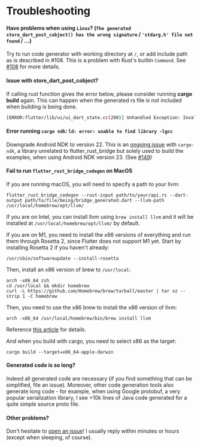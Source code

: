 # Troubleshooting

#### Have problems when using `Linux`? (`The generated store_dart_post_cobject() has the wrong signature` / `'stdarg.h' file not found` / ...)

Try to run code generator with working directory at `/`, or add include path as is described in #108. This is a problem with Rust's builtin `Command`. See [#108](https://github.com/fzyzcjy/flutter_rust_bridge/issues/108) for more details.

#### Issue with store_dart_post_cobject?

If calling rust function gives the error below, please consider running **cargo build** again. This can happen when the generated rs file is not included when building is being done.
```sh
[ERROR:flutter/lib/ui/ui_dart_state.cc(209)] Unhandled Exception: Invalid argument(s): Failed to lookup symbol 'store_dart_post_cobject': target/debug/libadder.so: undefined symbol: store_dart_post_cobject
```

#### Error running `cargo ndk`: `ld: error: unable to find library -lgcc`

Downgrade Android NDK to version 22. This is an [ongoing issue](https://github.com/bbqsrc/cargo-ndk/issues/22) with `cargo-ndk`, a library unrelated to flutter_rust_bridge but solely used to build the examples, when using Android NDK version 23. (See [#149](https://github.com/fzyzcjy/flutter_rust_bridge/issues/149))

#### Fail to run `flutter_rust_bridge_codegen` on MacOS

If you are running macOS, you will need to specify a path to your llvm:
```shell
flutter_rust_bridge_codegen --rust-input path/to/your/api.rs --dart-output path/to/file/being/bridge_generated.dart --llvm-path /usr/local/homebrew/opt/llvm/
```
If you are on Intel, you can install llvm using `brew install llvm` and it will be installed at `/usr/local/homebrew/opt/llvm/` by default.

If you are on M1, you need to install the x86 versions of everything and run them through Rosetta 2, since Flutter does not support M1 yet. Start by installing Rosetta 2 if you haven't already:

```shell
/usr/sbin/softwareupdate --install-rosetta
```
Then, install an x86 version of brew to `/usr/local`:
```shell
arch -x86_64 zsh
cd /usr/local && mkdir homebrew
curl -L https://github.com/Homebrew/brew/tarball/master | tar xz --strip 1 -C homebrew
```
Then, you need to use the x86 brew to install the x86 version of llvm:
```shell
arch -x86_64 /usr/local/homebrew/bin/brew install llvm
```
Reference [this article](https://www.wisdomgeek.com/development/installing-intel-based-packages-using-homebrew-on-the-m1-mac/) for details.

And when you build with cargo, you need to select x86 as the target:

```shell
cargo build --target=x86_64-apple-darwin
```

#### Generated code is so long?

Indeed all generated code are necessary (if you find something that can be simplified, file an issue). Moreover, other code generation tools also generate long code - for example, when using Google protobuf, a very popular serialization library, I see >10k lines of Java code generated for a quite simple source proto file.

#### Other problems?

Don't hesitate to [open an issue](https://github.com/fzyzcjy/flutter_rust_bridge/issues/new/choose)! I usually reply within minutes or hours (except when sleeping, of course).
